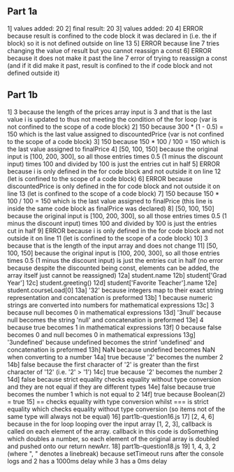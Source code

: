 ## Part 1a
1] values added: 20
2] final result: 20
3] values added: 20
4] ERROR because result is confined to the code block it was declared in (i.e. the if block) so it is not defined outside on line 13
5] ERROR because line 7 tries changing the value of result but you cannot reassign a const
6] ERROR because it does not make it past the line 7 error of trying to reassign a const (and if it did make it past, result is confined to the if code block and not defined outside it)

## Part 1b
1] 3 because the length of the prices array input is 3 and that is the last value i is updated to thus not meeting the condition of the for loop (var is not confined to the scope of a code block)
2] 150 because 300 * (1 - 0.5) = 150 which is the last value assigned to discountedPrice (var is not confined to the scope of a code block)
3] 150 because 150 * 100 / 100 = 150 which is the last value assigned to finalPrice
4] [50, 100, 150] because the original input is [100, 200, 300], so all those entries times 0.5 (1 minus the discount input) times 100 and divided by 100 is just the entries cut in half
5] ERROR because i is only defined in the for code block and not outside it on line 12 (let is  confined to the scope of a code block)
6] ERROR because discountedPrice is only defined in the for code block and not outside it on line 13 (let is confined to the scope of a code block)
7] 150 because 150 * 100 / 100 = 150 which is the last value assigned to finalPrice (this line is inside the same code block as finalPrice was declared)
8] [50, 100, 150] because the original input is [100, 200, 300], so all those entries times 0.5 (1 minus the discount input) times 100 and divided by 100 is just the entries cut in half
9]  ERROR because i is only defined in the for code block and not outside it on line 11 (let is confined to the scope of a code block)
10] 3 because that is the length of the input array and does not change
11] [50, 100, 150] because the original input is [100, 200, 300], so all those entries times 0.5 (1 minus the discount input) is just the entries cut in half (no error because despite the discounted being const, elements can be added, the array itself just cannot be reassigned)
12a] student.name
12b] student['Grad Year']
12c] student.greeting()
12d] student['Favorite Teacher'].name
12e] student.courseLoad[0]
13a] '32' because integers map to their exact string representation and concatenation is preformed
13b] 1 because numeric strings are converted into numbers for mathematical expressions
13c] 3 because null becomes 0 in mathematical expressions
13d] '3null' because null becomes the string 'null' and concatenation is preformed
13e] 4 because true becomes 1 in mathematical expressions
13f] 0 because false becomes 0 and null becomes 0 in mathematical expressions
13g] '3undefined' because undefined becomes the strinf 'undefined' and concatenation is preformed
13h] NaN because undefined becomes NaN when converting to a number
14a] true because '2' becomes the number 2
14b] false because the first character of '2' is greater than the first character of '12' (i.e. '2' > '1')
14c] true because '2' becomes the number 2
14d] false because strict equality checks equality without type conversion and they are not equal if they are different types
14e] false because true becomes the number 1 which is not equal to 2
14f] true because Boolean(2) = true
15] == checks equality with type conversion whilst === is strict equality which checks equality without type conversion (so items not of the same type will always not be equal)
16] part1b-question16.js
17] [2, 4, 6] because in the for loop looping over the input array [1, 2, 3], callback is called on each element of the array. callback in this code is doSomething which doubles a number, so each element of the original array is doubled and pushed onto our return newArr.
18] part1b-question18.js
19] 1, 4, 3, 2 (where ", " denotes a linebreak) because setTimeout runs after the console logs and 2 has a 1000ms delay while 3 has a 0ms delay